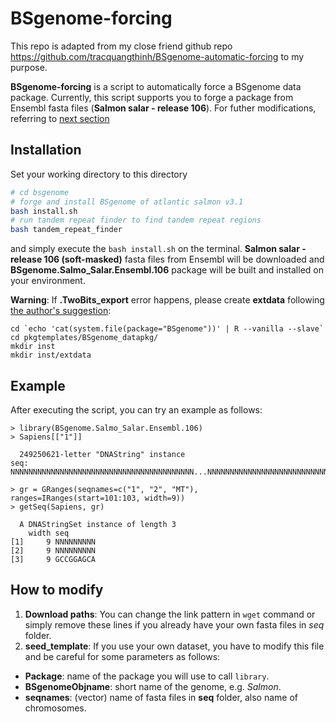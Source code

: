 # BSgenome-forcing

This repo is adapted from my close friend github repo https://github.com/tracquangthinh/BSgenome-automatic-forcing to my purpose.

**BSgenome-forcing** is a script to automatically force a BSgenome data package. Currently, this script supports you to forge a package from Ensembl fasta files (**Salmon salar - release 106**). For futher modifications, referring to [next section](#how-to-modify)


## Installation


Set your working directory to this directory 
```sh
# cd bsgenome
# forge and install BSgenome of atlantic salmon v3.1
bash install.sh 
# run tandem repeat finder to find tandem repeat regions
bash tandem_repeat_finder
```


and simply execute the `bash install.sh` on the terminal. **Salmon salar - release 106 (soft-masked)** fasta files from Ensembl will be downloaded and **BSgenome.Salmo_Salar.Ensembl.106** package will be built and installed on your environment.



**Warning**: If **.TwoBits_export** error happens, please create **extdata** following [the author's suggestion](https://support.bioconductor.org/p/124169/):
```
cd `echo 'cat(system.file(package="BSgenome"))' | R --vanilla --slave`
cd pkgtemplates/BSgenome_datapkg/
mkdir inst
mkdir inst/extdata
```

## Example

After executing the script, you can try an example as follows:

```
> library(BSgenome.Salmo_Salar.Ensembl.106)
> Sapiens[["1"]]

  249250621-letter "DNAString" instance
seq: NNNNNNNNNNNNNNNNNNNNNNNNNNNNNNNNNNNNNNNNN...NNNNNNNNNNNNNNNNNNNNNNNNNNNNNNNNNNNNNNNNN

> gr = GRanges(seqnames=c("1", "2", "MT"), ranges=IRanges(start=101:103, width=9))
> getSeq(Sapiens, gr)

  A DNAStringSet instance of length 3
    width seq
[1]     9 NNNNNNNNN
[2]     9 NNNNNNNNN
[3]     9 GCCGGAGCA
```

## How to modify

1. **Download paths**: You can change the link pattern in `wget` command or simply remove these lines if you already have your own fasta files in *seq* folder.
2. **seed_template**: If you use your own dataset, you have to modify this file and be careful for some parameters as follows:

- **Package**: name of the package you will use to call `library`.
- **BSgenomeObjname**: short name of the genome, e.g. *Salmon*.
- **seqnames**: (vector) name of fasta files in **seq** folder, also name of chromosomes.